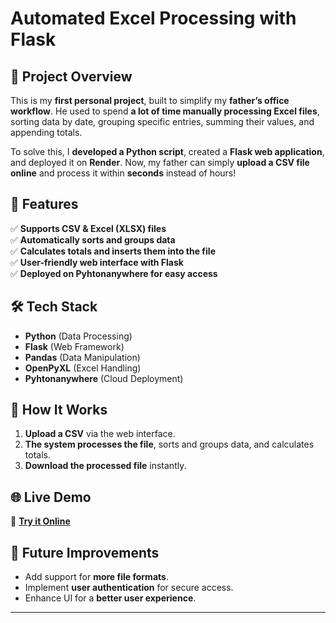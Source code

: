 # **Automated Excel Processing with Flask**  

## 🚀 Project Overview  
This is my **first personal project**, built to simplify my **father’s office workflow**. He used to spend **a lot of time manually processing Excel files**, sorting data by date, grouping specific entries, summing their values, and appending totals.  

To solve this, I **developed a Python script**, created a **Flask web application**, and deployed it on **Render**. Now, my father can simply **upload a CSV file online** and process it within **seconds** instead of hours!  

## 🎯 Features  
✅ **Supports CSV & Excel (XLSX) files**  
✅ **Automatically sorts and groups data**  
✅ **Calculates totals and inserts them into the file**  
✅ **User-friendly web interface with Flask**  
✅ **Deployed on Pyhtonanywhere for easy access**  

## 🛠️ Tech Stack  
- **Python** (Data Processing)  
- **Flask** (Web Framework)  
- **Pandas** (Data Manipulation)  
- **OpenPyXL** (Excel Handling)  
- **Pyhtonanywhere** (Cloud Deployment)  

## 📂 How It Works  
1. **Upload a CSV** via the web interface.  
2. **The system processes the file**, sorts and groups data, and calculates totals.  
3. **Download the processed file** instantly.  

## 🌐 Live Demo  
🔗 **[Try it Online](https://sumit5garg.pythonanywhere.com/)** 

## 🚀 Future Improvements  
- Add support for **more file formats**.  
- Implement **user authentication** for secure access.  
- Enhance UI for a **better user experience**.  
---
